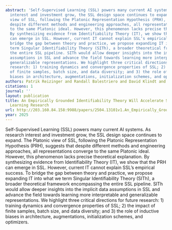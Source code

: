 ```yaml
---
abstract: 'Self-Supervised Learning (SSL) powers many current AI systems. As research
  interest and investment grow, the SSL design space continues to expand. The Platonic
  view of SSL, following the Platonic Representation Hypothesis (PRH), suggests that
  despite different methods and engineering approaches, all representations converge
  to the same Platonic ideal. However, this phenomenon lacks precise theoretical explanation.
  By synthesizing evidence from Identifiability Theory (IT), we show that the PRH
  can emerge in SSL. However, current IT cannot explain SSL’s empirical success. To
  bridge the gap between theory and practice, we propose expanding IT into what we
  term Singular Identifiability Theory (SITh), a broader theoretical framework encompassing
  the entire SSL pipeline. SITh would allow deeper insights into the implicit data
  assumptions in SSL and advance the field towards learning more interpretable and
  generalizable representations. We highlight three critical directions for future
  research: 1) training dynamics and convergence properties of SSL; 2) the impact
  of finite samples, batch size, and data diversity; and 3) the role of inductive
  biases in architecture, augmentations, initialization schemes, and optimizers.'
authors: Patrik Reizinger and Randall Balestriero and David Klindt and Wieland Brendel
citations: 1
journal: ''
layout: publication
title: An Empirically Grounded Identifiability Theory Will Accelerate Self-Supervised
  Learning Research
url: http://203.160.84.158:9988/papers/2504.13101v1.An_Empirically_Grounded_Identifiability_Theory_Will_Accelerate_Self_Supervised_Learning_Research.pdf
year: 2025
---
```


Self-Supervised Learning (SSL) powers many current AI systems. As research interest and investment grow, the SSL design space continues to expand. The Platonic view of SSL, following the Platonic Representation Hypothesis (PRH), suggests that despite different methods and engineering approaches, all representations converge to the same Platonic ideal. However, this phenomenon lacks precise theoretical explanation. By synthesizing evidence from Identifiability Theory (IT), we show that the PRH can emerge in SSL. However, current IT cannot explain SSL’s empirical success. To bridge the gap between theory and practice, we propose expanding IT into what we term Singular Identifiability Theory (SITh), a broader theoretical framework encompassing the entire SSL pipeline. SITh would allow deeper insights into the implicit data assumptions in SSL and advance the field towards learning more interpretable and generalizable representations. We highlight three critical directions for future research: 1) training dynamics and convergence properties of SSL; 2) the impact of finite samples, batch size, and data diversity; and 3) the role of inductive biases in architecture, augmentations, initialization schemes, and optimizers.
